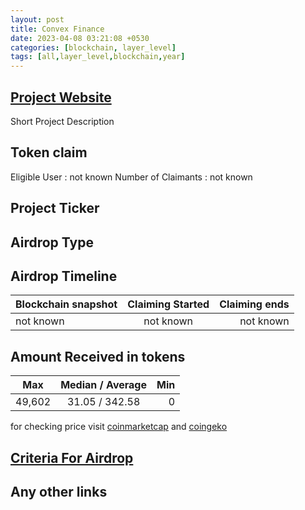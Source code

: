 ```yaml
---
layout: post
title: Convex Finance
date: 2023-04-08 03:21:08 +0530
categories: [blockchain, layer_level]
tags: [all,layer_level,blockchain,year] 
---
```



## [Project Website](link)

 Short Project Description

## Token claim

Eligible User : not known
Number of Claimants : not known

## Project Ticker

## Airdrop Type

## Airdrop Timeline

| Blockchain snapshot     | Claiming Started           | Claiming ends    |
| ----------------------- |:--------------------------:| ----------------:|
|       not known         |        not known           |   not known      |

## Amount Received in tokens  

| Max        |    Median / Average  |       Min    |
| ---------- |:--------------------:| ------------:|
| 49,602     |   31.05 / 342.58     |       0      |

for checking price visit [coinmarketcap](https://coinmarketcap.com/currencies/) and [coingeko](https://www.coingecko.com/en/coins/)

## [Criteria For Airdrop](https://docs.convexfinance.com/convexfinance/guides/claiming-your-airdrop)

## Any other links
